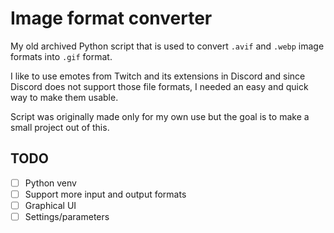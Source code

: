 # Image format converter

My old archived Python script that is used to convert `.avif` and `.webp` image formats into `.gif` format.

I like to use emotes from Twitch and its extensions in Discord and since Discord does not support those file formats, I needed an easy and quick way to make them usable.

Script was originally made only for my own use but the goal is to make a small project out of this.

## TODO

- [ ] Python venv
- [ ] Support more input and output formats
- [ ] Graphical UI
- [ ] Settings/parameters
